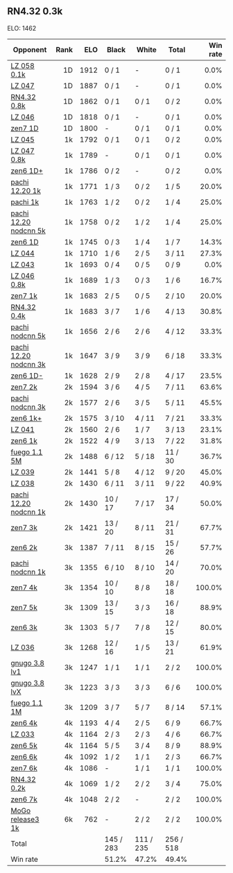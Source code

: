 ## RN4.32 0.3k ##

ELO: 1462

Opponent | Rank | ELO | Black | White | Total | Win rate
---------|-----:|----:|-------|-------|-------|-------:
[LZ 058 0.1k](LZ%20058%200.1k.md) | 1D | 1912 | 0 / 1 | - | 0 / 1 | 0.0%
[LZ 047](LZ%20047.md) | 1D | 1887 | 0 / 1 | - | 0 / 1 | 0.0%
[RN4.32 0.8k](RN4.32%200.8k.md) | 1D | 1862 | 0 / 1 | 0 / 1 | 0 / 2 | 0.0%
[LZ 046](LZ%20046.md) | 1D | 1818 | 0 / 1 | - | 0 / 1 | 0.0%
[zen7 1D](zen7%201D.md) | 1D | 1800 | - | 0 / 1 | 0 / 1 | 0.0%
[LZ 045](LZ%20045.md) | 1k | 1792 | 0 / 1 | 0 / 1 | 0 / 2 | 0.0%
[LZ 047 0.8k](LZ%20047%200.8k.md) | 1k | 1789 | - | 0 / 1 | 0 / 1 | 0.0%
[zen6 1D+](zen6%201D+.md) | 1k | 1786 | 0 / 2 | - | 0 / 2 | 0.0%
[pachi 12.20 1k](pachi%2012.20%201k.md) | 1k | 1771 | 1 / 3 | 0 / 2 | 1 / 5 | 20.0%
[pachi 1k](pachi%201k.md) | 1k | 1763 | 1 / 2 | 0 / 2 | 1 / 4 | 25.0%
[pachi 12.20 nodcnn 5k](pachi%2012.20%20nodcnn%205k.md) | 1k | 1758 | 0 / 2 | 1 / 2 | 1 / 4 | 25.0%
[zen6 1D](zen6%201D.md) | 1k | 1745 | 0 / 3 | 1 / 4 | 1 / 7 | 14.3%
[LZ 044](LZ%20044.md) | 1k | 1710 | 1 / 6 | 2 / 5 | 3 / 11 | 27.3%
[LZ 043](LZ%20043.md) | 1k | 1693 | 0 / 4 | 0 / 5 | 0 / 9 | 0.0%
[LZ 046 0.8k](LZ%20046%200.8k.md) | 1k | 1689 | 1 / 3 | 0 / 3 | 1 / 6 | 16.7%
[zen7 1k](zen7%201k.md) | 1k | 1683 | 2 / 5 | 0 / 5 | 2 / 10 | 20.0%
[RN4.32 0.4k](RN4.32%200.4k.md) | 1k | 1683 | 3 / 7 | 1 / 6 | 4 / 13 | 30.8%
[pachi nodcnn 5k](pachi%20nodcnn%205k.md) | 1k | 1656 | 2 / 6 | 2 / 6 | 4 / 12 | 33.3%
[pachi 12.20 nodcnn 3k](pachi%2012.20%20nodcnn%203k.md) | 1k | 1647 | 3 / 9 | 3 / 9 | 6 / 18 | 33.3%
[zen6 1D-](zen6%201D-.md) | 1k | 1628 | 2 / 9 | 2 / 8 | 4 / 17 | 23.5%
[zen7 2k](zen7%202k.md) | 2k | 1594 | 3 / 6 | 4 / 5 | 7 / 11 | 63.6%
[pachi nodcnn 3k](pachi%20nodcnn%203k.md) | 2k | 1577 | 2 / 6 | 3 / 5 | 5 / 11 | 45.5%
[zen6 1k+](zen6%201k+.md) | 2k | 1575 | 3 / 10 | 4 / 11 | 7 / 21 | 33.3%
[LZ 041](LZ%20041.md) | 2k | 1560 | 2 / 6 | 1 / 7 | 3 / 13 | 23.1%
[zen6 1k](zen6%201k.md) | 2k | 1522 | 4 / 9 | 3 / 13 | 7 / 22 | 31.8%
[fuego 1.1 5M](fuego%201.1%205M.md) | 2k | 1488 | 6 / 12 | 5 / 18 | 11 / 30 | 36.7%
[LZ 039](LZ%20039.md) | 2k | 1441 | 5 / 8 | 4 / 12 | 9 / 20 | 45.0%
[LZ 038](LZ%20038.md) | 2k | 1430 | 6 / 11 | 3 / 11 | 9 / 22 | 40.9%
[pachi 12.20 nodcnn 1k](pachi%2012.20%20nodcnn%201k.md) | 2k | 1430 | 10 / 17 | 7 / 17 | 17 / 34 | 50.0%
[zen7 3k](zen7%203k.md) | 2k | 1421 | 13 / 20 | 8 / 11 | 21 / 31 | 67.7%
[zen6 2k](zen6%202k.md) | 3k | 1387 | 7 / 11 | 8 / 15 | 15 / 26 | 57.7%
[pachi nodcnn 1k](pachi%20nodcnn%201k.md) | 3k | 1355 | 6 / 10 | 8 / 10 | 14 / 20 | 70.0%
[zen7 4k](zen7%204k.md) | 3k | 1354 | 10 / 10 | 8 / 8 | 18 / 18 | 100.0%
[zen7 5k](zen7%205k.md) | 3k | 1309 | 13 / 15 | 3 / 3 | 16 / 18 | 88.9%
[zen6 3k](zen6%203k.md) | 3k | 1303 | 5 / 7 | 7 / 8 | 12 / 15 | 80.0%
[LZ 036](LZ%20036.md) | 3k | 1268 | 12 / 16 | 1 / 5 | 13 / 21 | 61.9%
[gnugo 3.8 lv1](gnugo%203.8%20lv1.md) | 3k | 1247 | 1 / 1 | 1 / 1 | 2 / 2 | 100.0%
[gnugo 3.8 lvX](gnugo%203.8%20lvX.md) | 3k | 1223 | 3 / 3 | 3 / 3 | 6 / 6 | 100.0%
[fuego 1.1 1M](fuego%201.1%201M.md) | 3k | 1209 | 3 / 7 | 5 / 7 | 8 / 14 | 57.1%
[zen6 4k](zen6%204k.md) | 4k | 1193 | 4 / 4 | 2 / 5 | 6 / 9 | 66.7%
[LZ 033](LZ%20033.md) | 4k | 1164 | 2 / 3 | 2 / 3 | 4 / 6 | 66.7%
[zen6 5k](zen6%205k.md) | 4k | 1164 | 5 / 5 | 3 / 4 | 8 / 9 | 88.9%
[zen6 6k](zen6%206k.md) | 4k | 1092 | 1 / 2 | 1 / 1 | 2 / 3 | 66.7%
[zen7 6k](zen7%206k.md) | 4k | 1086 | - | 1 / 1 | 1 / 1 | 100.0%
[RN4.32 0.2k](RN4.32%200.2k.md) | 4k | 1069 | 1 / 2 | 2 / 2 | 3 / 4 | 75.0%
[zen6 7k](zen6%207k.md) | 4k | 1048 | 2 / 2 | - | 2 / 2 | 100.0%
[MoGo release3 1k](MoGo%20release3%201k.md) | 6k | 762 | - | 2 / 2 | 2 / 2 | 100.0%
Total | | | 145 / 283 | 111 / 235 | 256 / 518 | 
Win rate| | | 51.2% | 47.2% | 49.4% | 
